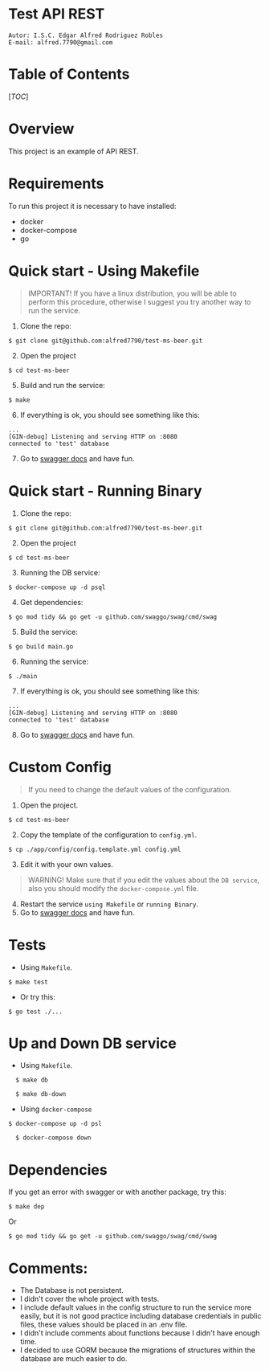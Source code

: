 # Test API REST
```shell
Autor: I.S.C. Edgar Alfred Rodriguez Robles
E-mail: alfred.7790@gmail.com
```
# Table of Contents
[_TOC_]

# Overview
This project is an example of API REST.

# Requirements
To run this project it is necessary to have installed:
- docker
- docker-compose
- go

# Quick start - Using Makefile
> IMPORTANT! If you have a linux distribution, you will be able to perform this procedure, otherwise I suggest you try another way to run the service.
1. Clone the repo:
```shell
$ git clone git@github.com:alfred7790/test-ms-beer.git
```
2. Open the project
```shell
$ cd test-ms-beer
```
5. Build and run the service:
```shell
$ make
```
6. If everything is ok, you should see something like this:
```shell
...
[GIN-debug] Listening and serving HTTP on :8080
connected to 'test' database
```
7. Go to [swagger docs](http:localhost:8080/v1/swagger/index.html) and have fun.

# Quick start - Running Binary
1. Clone the repo:
```shell
$ git clone git@github.com:alfred7790/test-ms-beer.git
```
2. Open the project
```shell
$ cd test-ms-beer
```
3. Running the DB service:
```shell
$ docker-compose up -d psql
```
4. Get dependencies:
```shell
$ go mod tidy && go get -u github.com/swaggo/swag/cmd/swag
```
5. Build the service:
```shell
$ go build main.go
```
6. Running the service:
```shell
$ ./main
```
7. If everything is ok, you should see something like this:
```shell
...
[GIN-debug] Listening and serving HTTP on :8080
connected to 'test' database
```
8. Go to [swagger docs](http:localhost:8080/v1/swagger/index.html) and have fun.

# Custom Config
> If you need to change the default values of the configuration.
1. Open the project.
```shell
$ cd test-ms-beer
```
2. Copy the template of the configuration to `config.yml`.
```shell
$ cp ./app/config/config.template.yml config.yml
```
3. Edit it with your own values.
> WARNING! Make sure that if you edit the values about the `DB service`, also you should modify the `docker-compose.yml` file.
4. Restart the service `using Makefile` or `running Binary`.
5. Go to [swagger docs](http:localhost:8080/v1/swagger/index.html) and have fun.

# Tests
- Using `Makefile`.
```shell
$ make test
```
- Or try this:
```shell
$ go test ./...
```

# Up and Down DB service
- Using `Makefile`.
```shell
  $ make db
```
```shell
  $ make db-down
```
- Using `docker-compose`
```shell
$ docker-compose up -d psl
```
```shell
  $ docker-compose down
```

# Dependencies
If you get an error with swagger or with another package, try this:
```shell
$ make dep
```
Or
```shell
$ go mod tidy && go get -u github.com/swaggo/swag/cmd/swag
```

# Comments:
- The Database is not persistent.
- I didn't cover the whole project with tests.
- I include default values in the config structure to run the service more easily,
  but it is not good practice including database credentials in public files, 
  these values should be placed in an .env file.
- I didn't include comments about functions because I didn't have enough time.
- I decided to use GORM because the migrations of structures within the database are much easier to do.